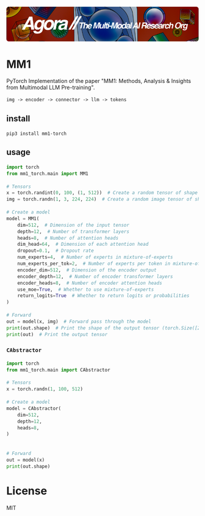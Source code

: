[![Multi-Modality](agorabanner.png)](https://discord.gg/qUtxnK2NMf)

# MM1 
PyTorch Implementation of the paper "MM1: Methods, Analysis & Insights from Multimodal LLM Pre-training".

`img -> encoder -> connector -> llm -> tokens` 

## install
`pip3 install mm1-torch`

## usage
```python
import torch
from mm1_torch.main import MM1

# Tensors
x = torch.randint(0, 100, (1, 512))  # Create a random tensor of shape (1, 512)
img = torch.randn(1, 3, 224, 224)  # Create a random image tensor of shape (1, 3, 224, 224)

# Create a model
model = MM1(
    dim=512,  # Dimension of the input tensor
    depth=12,  # Number of transformer layers
    heads=8,  # Number of attention heads
    dim_head=64,  # Dimension of each attention head
    dropout=0.1,  # Dropout rate
    num_experts=4,  # Number of experts in mixture-of-experts
    num_experts_per_tok=2,  # Number of experts per token in mixture-of-experts
    encoder_dim=512,  # Dimension of the encoder output
    encoder_depth=12,  # Number of encoder transformer layers
    encoder_heads=8,  # Number of encoder attention heads
    use_moe=True,  # Whether to use mixture-of-experts
    return_logits=True  # Whether to return logits or probabilities
)

# Forward
out = model(x, img)  # Forward pass through the model
print(out.shape)  # Print the shape of the output tensor (torch.Size([2, 3, 512]))
print(out)  # Print the output tensor

```

### `CAbstractor`

```python
import torch
from mm1_torch.main import CAbstractor

# Tensors
x = torch.randn(1, 100, 512)

# Create a model
model = CAbstractor(
    dim=512,
    depth=12,
    heads=8,
)


# Forward
out = model(x)
print(out.shape)

```


# License
MIT
